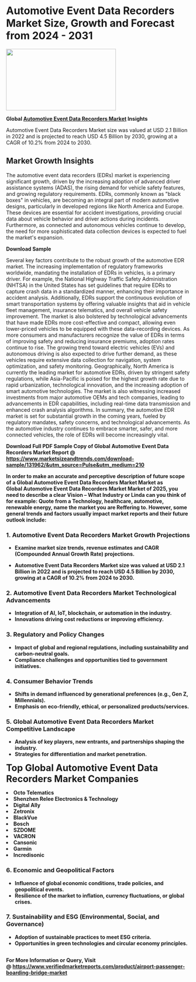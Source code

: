<H1>Automotive Event Data Recorders Market Size, Growth and Forecast from 2024 - 2031</H1><img class="aligncenter size-medium wp-image-584254" src="https://thirdeyenews.in/wp-content/uploads/2024/09/Global-Market-Research-300x168.jpeg" alt="" width="300" height="168" /><p><strong>Global&nbsp;<a href="https://www.marketsizeandtrends.com/download-sample/131962/&amp;utm_source=Pulse&amp;utm_medium=210">Automotive Event Data Recorders Market</a> Insights</strong></p><p>Automotive Event Data Recorders Market size was valued at USD 2.1 Billion in 2022 and is projected to reach USD 4.5 Billion by 2030, growing at a CAGR of 10.2% from 2024 to 2030.</p><p><h2>Market Growth Insights</h2> <p>The automotive event data recorders (EDRs) market is experiencing significant growth, driven by the increasing adoption of advanced driver assistance systems (ADAS), the rising demand for vehicle safety features, and growing regulatory requirements. EDRs, commonly known as "black boxes" in vehicles, are becoming an integral part of modern automotive designs, particularly in developed regions like North America and Europe. These devices are essential for accident investigations, providing crucial data about vehicle behavior and driver actions during incidents. Furthermore, as connected and autonomous vehicles continue to develop, the need for more sophisticated data collection devices is expected to fuel the market's expansion.</p> <p><strong>Download Sample</strong></p> <p>Several key factors contribute to the robust growth of the automotive EDR market. The increasing implementation of regulatory frameworks worldwide, mandating the installation of EDRs in vehicles, is a primary driver. For example, the National Highway Traffic Safety Administration (NHTSA) in the United States has set guidelines that require EDRs to capture crash data in a standardized manner, enhancing their importance in accident analysis. Additionally, EDRs support the continuous evolution of smart transportation systems by offering valuable insights that aid in vehicle fleet management, insurance telematics, and overall vehicle safety improvement. The market is also bolstered by technological advancements that have made EDRs more cost-effective and compact, allowing even lower-priced vehicles to be equipped with these data-recording devices. As more consumers and manufacturers recognize the value of EDRs in terms of improving safety and reducing insurance premiums, adoption rates continue to rise. The growing trend toward electric vehicles (EVs) and autonomous driving is also expected to drive further demand, as these vehicles require extensive data collection for navigation, system optimization, and safety monitoring. Geographically, North America is currently the leading market for automotive EDRs, driven by stringent safety regulations, while Asia-Pacific is poised for the highest growth rate due to rapid urbanization, technological innovation, and the increasing adoption of smart automotive technologies. The market is also witnessing increased investments from major automotive OEMs and tech companies, leading to advancements in EDR capabilities, including real-time data transmission and enhanced crash analysis algorithms. In summary, the automotive EDR market is set for substantial growth in the coming years, fueled by regulatory mandates, safety concerns, and technological advancements. As the automotive industry continues to embrace smarter, safer, and more connected vehicles, the role of EDRs will become increasingly vital.</p> <p><strong></p><p><span class=""><strong>Download Full PDF Sample Copy of Global Automotive Event Data Recorders Market Report</strong> @ <a href="https://www.marketsizeandtrends.com/download-sample/131962/&amp;utm_source=Pulse&amp;utm_medium=210" target="_blank">https://www.marketsizeandtrends.com/download-sample/131962/&amp;utm_source=Pulse&amp;utm_medium=210</a></span></p><p>In order to make an accurate and perceptive description of future scope of a Global&nbsp;Automotive Event Data Recorders Market Market as Global&nbsp;Automotive Event Data Recorders Market Market of 2025, you need to describe a clear Vision &ndash; What Industry or Linda can you think of for example: Quote from a Technology, healthcare, automotive, renewable energy, name the market you are Reffering to. However, some general trends and factors usually impact market reports and their future outlook include:</p><h3>1.&nbsp;<strong>Automotive Event Data Recorders Market Growth Projections</strong></h3><ul><li>Examine market size trends, revenue estimates and CAGR (Compounded Annual Growth Rate) projections.</li><li><p>Automotive Event Data Recorders Market size was valued at USD 2.1 Billion in 2022 and is projected to reach USD 4.5 Billion by 2030, growing at a CAGR of 10.2% from 2024 to 2030.</p></li></ul><h3>2.&nbsp;<strong>Automotive Event Data Recorders Market Technological Advancements</strong></h3><ul><li>Integration of AI, IoT, blockchain, or automation in the industry.</li><li>Innovations driving cost reductions or improving efficiency.</li></ul><h3>3.&nbsp;<strong>Regulatory and Policy Changes</strong></h3><ul><li>Impact of global and regional regulations, including sustainability and carbon-neutral goals.</li><li>Compliance challenges and opportunities tied to government initiatives.</li></ul><h3>4.&nbsp;<strong>Consumer Behavior Trends</strong></h3><ul><li>Shifts in demand influenced by generational preferences (e.g., Gen Z, Millennials).</li><li>Emphasis on eco-friendly, ethical, or personalized products/services.</li></ul><h3>5.&nbsp;<strong>Global Automotive Event Data Recorders Market Competitive Landscape</strong></h3><ul><li>Analysis of key players, new entrants, and partnerships shaping the industry.</li><li>Strategies for differentiation and market penetration.</li></ul><p data-pm-slice="1 1 []"><span style="color: inherit; font-family: inherit; font-size: 25px;">Top Global Automotive Event Data Recorders Market Companies</span></p><div class="" data-test-id=""><p><li>Octo Telematics</li><li> Shenzhen Relee Electronics & Technology</li><li> Digital Ally</li><li> Zetronix</li><li> BlackVue</li><li> Bosch</li><li> SZDOME</li><li> VACRON</li><li> Cansonic</li><li> Garmin</li><li> Incredisonic</li></p></div><h3>6.&nbsp;<strong>Economic and Geopolitical Factors</strong></h3><ul><li>Influence of global economic conditions, trade policies, and geopolitical events.</li><li>Resilience of the market to inflation, currency fluctuations, or global crises.</li></ul><h3>7.&nbsp;<strong>Sustainability and ESG (Environmental, Social, and Governance)</strong></h3><ul><li>Adoption of sustainable practices to meet ESG criteria.</li><li>Opportunities in green technologies and circular economy principles.</li></ul><h2><strong style="font-size: 14px;">For More Information or Query, Visit @&nbsp;</strong><a style="background-color: #ffffff; font-size: 14px;" href="https://www.marketsizeandtrends.com/report/automotive-event-data-recorders-market/" target="_blank">https://www.verifiedmarketreports.com/product/airport-passenger-boarding-bridge-market</a></h2>
